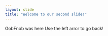 ```yaml
---
layout: slide
title: "Welcome to our second slide!"
---
```

GobFnob was here
Use the left arror to go back!
